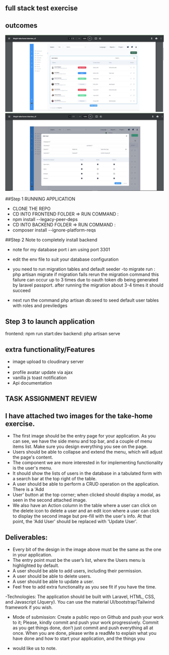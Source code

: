 ## full stack test exercise

## outcomes
<img src="screenshots/sample1.JPG" width="800"/>
<img src="screenshots/sample2.JPG" width="800"/>

##Step 1 RUNNING APPLICATION
- CLONE THE REPO
- CD INTO FRONTEND FOLDER => RUN COMMAND : 
-  npm install --legacy-peer-deps
- CD INTO BACKEND FOLDER => RUN COMMAND : 
-  composer install --ignore-platform-reqs

##Step 2 Note to completely install backend
- note for my database port i am using port 3301
- edit the env file to suit your database configuration
- you need to run migration tables and default seeder
-to migrate run : php artisan migrate 
  if migration fails rerun the migration command
  this failure can occur up to 3 times due to oauth token db being generated by laravel passport. after running the migration about 3-4 times it should succeed

 - next run the command php artisan db:seed to seed default user tables with roles and previledges



## Step 3 to launch application
frontend: npm run start:dev
backend: php artisan serve

## extra functionality/Features
 - image upload to cloudinary server
 - 
 - profile avatar update via ajax
 - vanilla js toast notification
 - Api documentation


## TASK ASSIGNMENT REVIEW 


## I have attached two images for the take-home exercise. 

- The first image should be the
entry page for your application. As you can see, we have the side menu and top bar,
and a couple of menu items list. Make sure you design everything you see on the page.
- Users should be able to collapse and extend the menu, which will adjust the page's
content. 
- The component we are more interested in for implementing functionality is the
user's menu. 
- It should show the lists of users in the database in a tabulated form with a
search bar at the top right of the table.
- A user should be able to perform a CRUD operation on the application. There is a 'Add
- User' button at the top corner; when clicked should display a modal, as seen in the
second attached image.
- We also have an Action column in the table where a user can click on the delete icon to
delete a user and an edit icon where a user can click to display the second image but
pre-fill with the user's info. At that point, the 'Add User' should be replaced with 'Update
User'.

## Deliverables:
- Every bit of the design in the image above must be the same as the one in your
application.
- The entry point must be the user’s list, where the Users menu is highlighted by
default.
- A user should be able to add users, including their permission.
- A user should be able to delete users.
- A user should be able to update a user.
- Feel free to add extra functionality as you see fit if you have the time.

-Technologies: The application should be built with Laravel, HTML, CSS, and Javascript
(Jquery). You can use the material UI/bootstrap/Tailwind framework if you wish.
- Mode of submission: Create a public repo on Github and push your work to it; Please,
kindly commit and push your work progressively. Commit as you get things done, don’t
just commit and push everything all at once. When you are done, please write a readMe
to explain what you have done and how to start your application, and the things you

- would like us to note.

